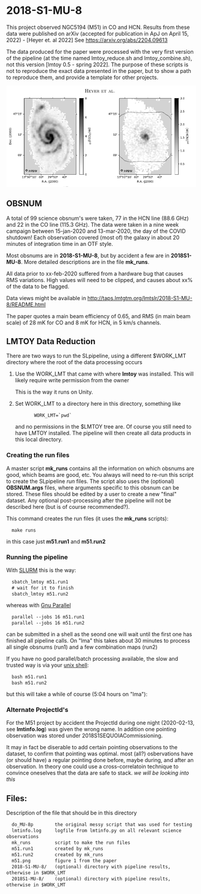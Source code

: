 # 2018-S1-MU-8

This project observed NGC5194 (M51) in CO and HCN. Results from these data were published on
arXiv (accepted for publication in ApJ on April 15, 2022) - [Heyer et. al 2022]
See https://arxiv.org/abs/2204.09613

The data produced for the paper were processed with the very first version
of the pipeline (at the time named lmtoy_reduce.sh and lmtoy_combine.sh), not this version [lmtoy 0.5 - spring 2022].
The purpose of these scripts is not to reproduce the exact data presented in the paper, but
to show a path to reproduce them, and provide a template for other projects.

![Figure 1 from paper](m51.png "Figure 1 from paper")

## OBSNUM

A total of 99 science obsnum's were taken, 77 in the HCN line (88.6 GHz) and 22 in the CO line (115.3 GHz).
The data were taken in a nine week campaign between 15-jan-2020 and 13-mar-2020, the day of the COVID shutdown!
Each observation covered (most of) the galaxy in about 20 minutes of integration time in an OTF style.

Most obsnums are in **2018-S1-MU-8**, but by accident a few are in **2018S1-MU-8**.
More detailed descriptions are in the file **mk_runs**.

All data prior to xx-feb-2020 suffered from a hardware bug that causes RMS variations. High values will need
to be clipped, and causes about xx% of the data to be flagged.

Data views might be available in http://taps.lmtgtm.org/lmtslr/2018-S1-MU-8/README.html

The paper quotes a main beam efficiency of 0.65, and RMS (in main beam scale) of 28 mK for CO and 8 mK for HCN, 
in 5 km/s channels. 


## LMTOY Data Reduction

There are two ways to run the SLpipeline, using a different $WORK_LMT directory where the root
of the data processing occurs

1. Use the WORK_LMT that came with where **lmtoy** was installed. This will likely require
   write permission from the owner

   This is the way it runs on Unity.

2. Set WORK_LMT to a directory here in this directory,  something like

              WORK_LMT=`pwd`

   and no permissions in the $LMTOY tree are. Of course you still need to have LMTOY
   installed. The pipeline will then create all  data products in this local directory.

### Creating the run files

A master script **mk_runs** contains all the information on which obsnums are good,
which beams are good, etc.  You always will need to re-run this script to create the
SLpipeline *run* files. The script also uses the (optional) **OBSNUM.args** files, where
arguments specific to this obsnum can be stored. These files should be edited by
a user to create a new "final" dataset. Any optional post-processing after the
pipeline will not be described here (but is of course recommended?).

This command creates the run files (it uses the **mk_runs** scripts):

      make runs
	  
in this case just **m51.run1** and **m51.run2**

### Running the pipeline


With [SLURM](https://slurm.schedmd.com/documentation.html) this is the way:

      sbatch_lmtoy m51.run1
      # wait for it to finish
      sbatch_lmtoy m51.run2

whereas with [Gnu Parallel](https://www.gnu.org/software/parallel/)

      parallel --jobs 16 m51.run1
      parallel --jobs 16 m51.run2

can be submitted in a shell as the seond one will wait until the first one has finished
all pipeline calls. On "lma" this takes about 30 minutes to process all single obsnums
(run1) and a few combination maps (run2)

If you have no good parallel/batch processing available, the slow and trusted way is
via your [unix shell](https://www.gnu.org/software/bash/):

      bash m51.run1
      bash m51.run2

but this will take a while of course (5:04 hours on "lma"):

### Alternate ProjectId's

For the M51 project by accident the ProjectId during one night (2020-02-13, see **lmtinfo.log**)
was given the wrong name. In addition one pointing observation was stored under
2018S1SEQUOIACommissioning.

It may in fact be diserable to add certain pointing observations to the dataset, to confirm
that pointing was optimal. most (all?) osbervations have (or should have) a regular pointing done
before, maybe during, and after an observation. In theory one could use a cross-correlatoin
technique to convince oneselves that the data are safe to stack.  *we will be looking into this*


## Files:


Description of the file that should be in this directory


      do_MU-8p        the original messy script that was used for testing
      lmtinfo.log     logfile from lmtinfo.py on all relevant science observations
      mk_runs         script to make the run files
      m51.run1        created by mk_runs
      m51.run2        created by mk_runs
      m51.png         figure 1 from the paper
      2018-S1-MU-8/   (optional) directory with pipeline results, otherwise in $WORK_LMT
      2018S1-MU-8/    (optional) directory with pipeline results, otherwise in $WORK_LMT
